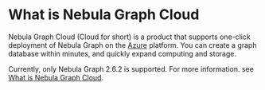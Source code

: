 # What is Nebula Graph Cloud

Nebula Graph Cloud (Cloud for short) is a product that supports one-click deployment of Nebula Graph on the [Azure](https://azure.microsoft.com/en-us/) platform. You can create a graph database within minutes, and quickly expand computing and storage.

Currently, only Nebula Graph 2.6.2 is supported. For more information. see [What is Nebula Graph Cloud](https://docs.nebula-graph.io/2.6.2/nebula-cloud/1.what-is-cloud/).

<!--
## Scenarios

You want to use Azure cloud resources to quickly subscribe to the Nebula Graph service and to deploy the Nebula Graph database to the cloud, supporting the use of visualized tools and functions of privilege management.

## Product features

- Nebula Graph Cloud provides a pay-as-you-go and pay-on-demand subscription. You can create or stop Nebula Graph instances at any time according to your own business development, which shows the full flexibility of cloud services.
- Integrated visualized database management tools include Nebula Graph Studio, Nebula Dashboard, and Nebula Explorer. You can use them to import graph datasets, execute nGQL statements, explore graph data, monitor data, etc. Even without any experience in graph database operations, you can quickly become a graph expert. For details, see [Accessory applications](../nebula-cloud/5.solution/5.1.supporting-application.md).
- You can create private endpoints to connect to the cloud database using Nebula Console without having access to the cloud platform. For details, see [Private Link](../nebula-cloud/5.solution/5.2.connection-configuration-and-use.md).
- Access control. You can add database users with different role privileges to the specified graph space to ensure business data security.
- Official support. You can quickly create orders for technical support, consulting problems you have encountered during use.

## Product advantages

- Flexible and efficient: You can quickly build a Nebula Graph database without purchasing physical servers, storage devices, computing, or network components. It only takes 5-10 minutes to prepare a complete environment for use.
- High availability: Nebula Graph clusters use Raft to implement data redundancy backup with multiple server rooms in the same city to ensure the reliability of data, and the high availability of the cloud computing infrastructure and cloud servers.
- Easy to use: Nebula Cloud provides online management of Nebula Graph clusters on the Web, and also provides corresponding visualized tools of Nebula Graph to help users get started quickly.
-->